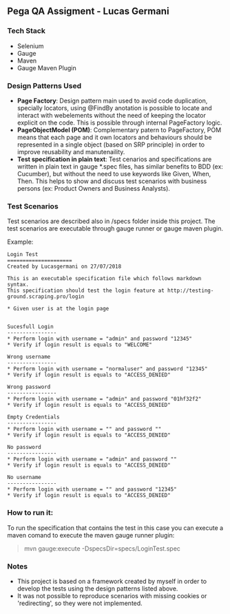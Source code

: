 ## Pega QA Assigment - Lucas Germani

### Tech Stack

- Selenium
- Gauge
- Maven
- Gauge Maven Plugin

### Design Patterns Used
- **Page Factory**: Design pattern main used to avoid code duplication, specially locators, using @FindBy anotation is possible to locate and interact with webelements without the need of keeping the locator explicit on the code. This is possible through internal PageFactory logic.
- **PageObjectModel (POM)**: Complementary patern to PageFactory, POM means that each page and it own locators and behaviours should be represented in a single object (based on SRP principle) in order to improve reusability and manutenaility.
- **Test specification in plain text**: Test cenarios and specifications are written in plain text in gauge *.spec files, has similar benefits to BDD (ex: Cucumber), but without the need to use keywords like Given, When, Then. This helps to show and discuss test scenarios with business persons (ex: Product Owners and Business Analysts).

### Test Scenarios
Test scenarios are described also in /specs folder inside this project.
The test scenarios are executable through gauge runner or gauge maven plugin.

Example:

````
Login Test
=====================
Created by Lucasgermani on 27/07/2018

This is an executable specification file which follows markdown syntax.
This specification should test the login feature at http://testing-ground.scraping.pro/login

* Given user is at the login page


Sucesfull Login
----------------
* Perform login with username = "admin" and password "12345"
* Verify if login result is equals to "WELCOME"

Wrong username
----------------
* Perform login with username = "normaluser" and password "12345"
* Verify if login result is equals to "ACCESS_DENIED"

Wrong password
----------------
* Perform login with username = "admin" and password "01hf32f2"
* Verify if login result is equals to "ACCESS_DENIED"

Empty Credentials
----------------
* Perform login with username = "" and password ""
* Verify if login result is equals to "ACCESS_DENIED"

No password
----------------
* Perform login with username = "admin" and password ""
* Verify if login result is equals to "ACCESS_DENIED"

No username
----------------
* Perform login with username = "" and password "12345"
* Verify if login result is equals to "ACCESS_DENIED"
````

### How to run it:
To run the specification that contains the test in this case you can execute
a maven comand to execute the maven gauge runner plugin:
> mvn gauge:execute -DspecsDir=specs/LoginTest.spec


### Notes
- This project is based on a framework created by myself in order to develop the tests using the design patterns listed above.
- It was not possible to reproduce scenarios with missing cookies or 'redirecting', so they were not implemented.